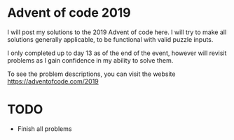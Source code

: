 # Advent of code 2019

I will post my solutions to the 2019 Advent of code here. I will try to make all solutions generally applicable, to be functional with valid puzzle inputs. 

I only completed up to day 13 as of the end of the event, however will revisit problems as I gain confidence in my ability to solve them.

To see the problem descriptions, you can visit the website https://adventofcode.com/2019



# TODO
- Finish all problems
